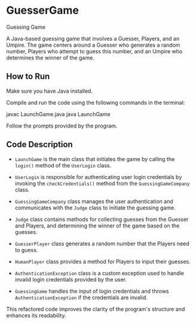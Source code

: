 # GuesserGame
Guessing Game

A Java-based guessing game that involves a Guesser, Players, and an Umpire. The game centers around a Guesser who generates a random number, Players who attempt to guess this number, and an Umpire who determines the winner of the game.


## How to Run

Make sure you have Java installed.

Compile and run the code using the following commands in the terminal:

javac LaunchGame.java
java LaunchGame


Follow the prompts provided by the program.


## Code Description

- `LaunchGame` is the main class that initiates the game by calling the `login()` method of the `UserLogin` class.

- `UserLogin` is responsible for authenticating user login credentials by invoking the `checkCredentials()` method from the `GuessingGameCompany` class.

- `GuessingGameCompany` class manages the user authentication and communicates with the `Judge` class to initiate the guessing game.

- `Judge` class contains methods for collecting guesses from the Guesser and Players, and determining the winner of the game based on the guesses.

- `GuesserPlayer` class generates a random number that the Players need to guess.

- `HumanPlayer` class provides a method for Players to input their guesses.

- `AuthenticationException` class is a custom exception used to handle invalid login credentials provided by the user.

- `GuessingGame` handles the input of login credentials and throws `AuthenticationException` if the credentials are invalid.

This refactored code improves the clarity of the program's structure and enhances its readability.

